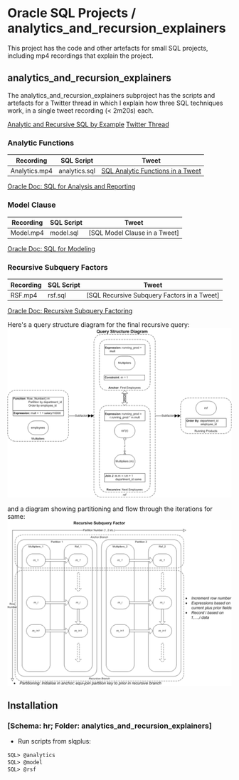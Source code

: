 # Oracle SQL Projects / analytics_and_recursion_explainers
This project has the code and other artefacts for small SQL projects, including mp4 recordings that explain the project.

## analytics_and_recursion_explainers

The analytics_and_recursion_explainers subproject has the scripts and artefacts for a Twitter thread in which I explain how three SQL techniques work, in a single tweet recording (< 2m20s) each.

[Analytic and Recursive SQL by Example](http://aprogrammerwrites.eu/?p=2702)
[Twitter Thread](https://twitter.com/BrenPatF/status/1228210581108191233)

### Analytic Functions

Recording     | SQL Script    | Tweet
--------------|---------------|----------------------------------
Analytics.mp4 | analytics.sql | [SQL Analytic Functions in a Tweet](https://twitter.com/BrenPatF/status/1228210581108191233)

[Oracle Doc: SQL for Analysis and Reporting](https://docs.oracle.com/en/database/oracle/oracle-database/19/dwhsg/sql-analysis-reporting-data-warehouses.html#GUID-20EFBF1E-F79D-4E4A-906C-6E496EECA684)

### Model Clause

Recording     | SQL Script    | Tweet
--------------|---------------|----------------------------
Model.mp4     | model.sql     | [SQL Model Clause in a Tweet]

[Oracle Doc: SQL for Modeling](https://docs.oracle.com/en/database/oracle/oracle-database/19/dwhsg/sql-modeling-data-warehouses.html#GUID-538F78AA-9BF3-46F2-93D1-39A8739B3237)

### Recursive Subquery Factors

Recording     | SQL Script    | Tweet
--------------|---------------|------------------------------------------
RSF.mp4       | rsf.sql       | [SQL Recursive Subquery Factors in a Tweet]

[Oracle Doc: Recursive Subquery Factoring](https://docs.oracle.com/en/database/oracle/oracle-database/19/sqlrf/SELECT.html#GUID-CFA006CA-6FF1-4972-821E-6996142A51C6__I2077142)

Here's a query structure diagram for the final recursive query:
<img src="RSF-QSD.png">

and a diagram showing partitioning and flow through the iterations for same:
<img src="RSF-Recursion.png">

## Installation
### [Schema: hr; Folder: analytics_and_recursion_explainers]

- Run scripts from slqplus:
```
SQL> @analytics
SQL> @model
SQL> @rsf
```
